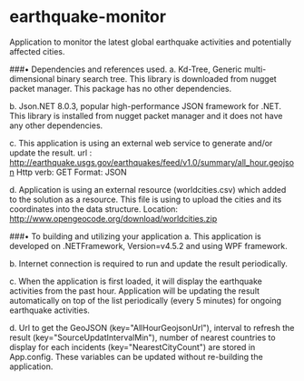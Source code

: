 # earthquake-monitor
Application to monitor the latest global earthquake activities and potentially affected cities.

###•	Dependencies and references used.
a.	Kd-Tree, Generic multi-dimensional binary search tree. This library is downloaded from nugget packet manager. This package has no other dependencies.

b.	Json.NET 8.0.3, popular high-performance JSON framework for .NET. This library is installed from nugget packet manager and it does not have any other dependencies.

c.	This application is using an external web service to generate and/or update the result.
url :  http://earthquake.usgs.gov/earthquakes/feed/v1.0/summary/all_hour.geojson
Http verb: GET
Format: JSON

d.	Application is using an external resource (worldcities.csv) which added to the solution as a resource. This file is using to upload the cities and its coordinates into the data structure.
Location: http://www.opengeocode.org/download/worldcities.zip

###•	To building and utilizing your application
a.	This application is developed on .NETFramework, Version=v4.5.2 and using WPF framework.

b.	Internet connection is required to run and update the result periodically.

c.	When the application is first loaded, it will display the earthquake activities from the past hour. Application will be updating the result automatically on top of the list periodically (every 5 minutes) for ongoing earthquake activities.

d.	Url to get the GeoJSON (key="AllHourGeojsonUrl"), interval to refresh the result (key="SourceUpdatIntervalMin"), number of nearest countries to display for each incidents (key="NearestCityCount") are stored in App.config. These variables can be updated without re-building the application.


